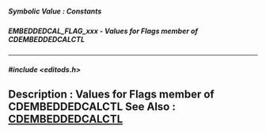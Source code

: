##### Symbolic Value : Constants
##### EMBEDDEDCAL_FLAG_xxx - Values for Flags member of CDEMBEDDEDCALCTL
---
##### #include <editods.h>
**Description :**
Values for Flags member of CDEMBEDDEDCALCTL
**See Also :**
[CDEMBEDDEDCALCTL](D:/md_files/CDEMBEDDEDCALCTL.md)
---
